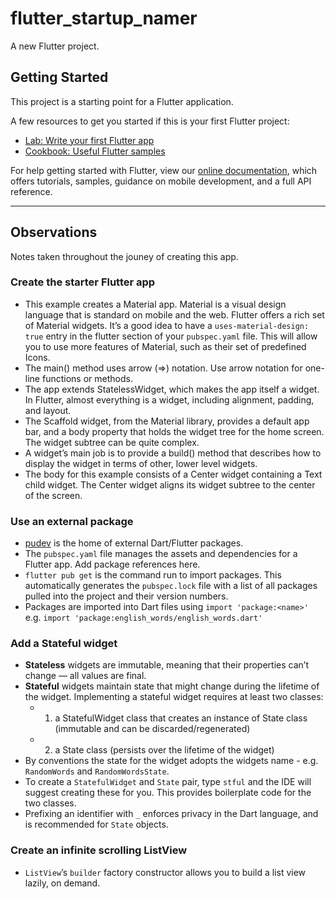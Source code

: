 # flutter_startup_namer

A new Flutter project.

## Getting Started

This project is a starting point for a Flutter application.

A few resources to get you started if this is your first Flutter project:

- [Lab: Write your first Flutter app](https://flutter.dev/docs/get-started/codelab)
- [Cookbook: Useful Flutter samples](https://flutter.dev/docs/cookbook)

For help getting started with Flutter, view our
[online documentation](https://flutter.dev/docs), which offers tutorials,
samples, guidance on mobile development, and a full API reference.

---

## Observations

Notes taken throughout the jouney of creating this app.

### Create the starter Flutter app

- This example creates a Material app. Material is a visual design language that is standard on mobile and the web. Flutter offers a rich set of Material widgets. It’s a good idea to have a `uses-material-design: true` entry in the flutter section of your `pubspec.yaml` file. This will allow you to use more features of Material, such as their set of predefined Icons.
- The main() method uses arrow (=>) notation. Use arrow notation for one-line functions or methods.
- The app extends StatelessWidget, which makes the app itself a widget. In Flutter, almost everything is a widget, including alignment, padding, and layout.
- The Scaffold widget, from the Material library, provides a default app bar, and a body property that holds the widget tree for the home screen. The widget subtree can be quite complex.
- A widget’s main job is to provide a build() method that describes how to display the widget in terms of other, lower level widgets.
- The body for this example consists of a Center widget containing a Text child widget. The Center widget aligns its widget subtree to the center of the screen.

### Use an external package

- [pudev](https://pub.dev/) is the home of external Dart/Flutter packages.
- The `pubspec.yaml` file manages the assets and dependencies for a Flutter app. Add package references here.
- `flutter pub get` is the command run to import packages. This automatically generates the `pubspec.lock` file with a list of all packages pulled into the project and their version numbers.
- Packages are imported into Dart files using `import 'package:<name>'` e.g. `import 'package:english_words/english_words.dart'`

### Add a Stateful widget

- **Stateless** widgets are immutable, meaning that their properties can’t change — all values are final.
- **Stateful** widgets maintain state that might change during the lifetime of the widget. Implementing a stateful widget requires at least two classes:
  - 1. a StatefulWidget class that creates an instance of State class (immutable and can be discarded/regenerated)
  - 2. a State class (persists over the lifetime of the widget)
- By conventions the state for the widget adopts the widgets name - e.g. `RandomWords` and `RandomWordsState`.
- To create a `StatefulWidget` and `State` pair, type `stful` and the IDE will suggest creating these for you. This provides boilerplate code for the two classes.
- Prefixing an identifier with `_` enforces privacy in the Dart language, and is recommended for `State` objects.

### Create an infinite scrolling ListView

- `ListView`’s `builder` factory constructor allows you to build a list view lazily, on demand.